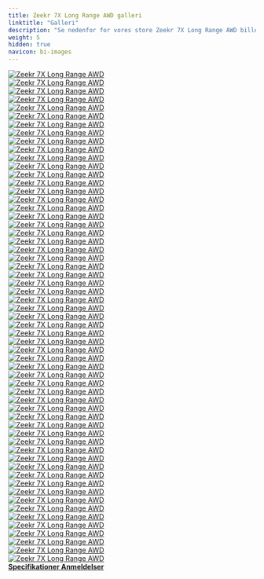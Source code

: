 ```yaml
---
title: Zeekr 7X Long Range AWD galleri
linktitle: "Galleri"
description: "Se nedenfor for vores store Zeekr 7X Long Range AWD billedgalleri. Klik på billederne for versioner i høj opløsning."
weight: 5
hidden: true
navicon: bi-images
---
```

<!-- markdownlint-disable MD033 -->
<div class="row" id ="my-gallery">
	<div class="pswp-grid-item col-6 col-md-4">
		<a href="https://media.evkx.net/multimedia/models/zeekr/7x/7x_long_range_awd/airbags_1.jpg"
data-pswp-src="https://media.evkx.net/multimedia/models/zeekr/7x/7x_long_range_awd/airbags_1.jpg"
data-pswp-width="1797"
data-pswp-height="1620" 
target="_blank">
			<img src="https://media.evkx.net/multimedia/models/zeekr/7x/7x_long_range_awd/airbags_1_xst.jpg" alt="Zeekr 7X Long Range AWD" class="img-fluid " />
		</a>
	</div>
	<div class="pswp-grid-item col-6 col-md-4">
		<a href="https://media.evkx.net/multimedia/models/zeekr/7x/7x_long_range_awd/battery_1.jpg"
data-pswp-src="https://media.evkx.net/multimedia/models/zeekr/7x/7x_long_range_awd/battery_1.jpg"
data-pswp-width="1576"
data-pswp-height="900" 
target="_blank">
			<img src="https://media.evkx.net/multimedia/models/zeekr/7x/7x_long_range_awd/battery_1_xst.jpg" alt="Zeekr 7X Long Range AWD" class="img-fluid " />
		</a>
	</div>
	<div class="pswp-grid-item col-6 col-md-4">
		<a href="https://media.evkx.net/multimedia/models/zeekr/7x/7x_long_range_awd/body_1.jpg"
data-pswp-src="https://media.evkx.net/multimedia/models/zeekr/7x/7x_long_range_awd/body_1.jpg"
data-pswp-width="1920"
data-pswp-height="1080" 
target="_blank">
			<img src="https://media.evkx.net/multimedia/models/zeekr/7x/7x_long_range_awd/body_1_xst.jpg" alt="Zeekr 7X Long Range AWD" class="img-fluid " />
		</a>
	</div>
	<div class="pswp-grid-item col-6 col-md-4">
		<a href="https://media.evkx.net/multimedia/models/zeekr/7x/7x_long_range_awd/camera_1.jpg"
data-pswp-src="https://media.evkx.net/multimedia/models/zeekr/7x/7x_long_range_awd/camera_1.jpg"
data-pswp-width="1800"
data-pswp-height="1013" 
target="_blank">
			<img src="https://media.evkx.net/multimedia/models/zeekr/7x/7x_long_range_awd/camera_1_xst.jpg" alt="Zeekr 7X Long Range AWD" class="img-fluid " />
		</a>
	</div>
	<div class="pswp-grid-item col-6 col-md-4">
		<a href="https://media.evkx.net/multimedia/models/zeekr/7x/7x_long_range_awd/details_1.jpg"
data-pswp-src="https://media.evkx.net/multimedia/models/zeekr/7x/7x_long_range_awd/details_1.jpg"
data-pswp-width="3000"
data-pswp-height="1685" 
target="_blank">
			<img src="https://media.evkx.net/multimedia/models/zeekr/7x/7x_long_range_awd/details_1_xst.jpg" alt="Zeekr 7X Long Range AWD" class="img-fluid " />
		</a>
	</div>
	<div class="pswp-grid-item col-6 col-md-4">
		<a href="https://media.evkx.net/multimedia/models/zeekr/7x/7x_long_range_awd/doors_1.jpg"
data-pswp-src="https://media.evkx.net/multimedia/models/zeekr/7x/7x_long_range_awd/doors_1.jpg"
data-pswp-width="1576"
data-pswp-height="1182" 
target="_blank">
			<img src="https://media.evkx.net/multimedia/models/zeekr/7x/7x_long_range_awd/doors_1_xst.jpg" alt="Zeekr 7X Long Range AWD" class="img-fluid " />
		</a>
	</div>
	<div class="pswp-grid-item col-6 col-md-4">
		<a href="https://media.evkx.net/multimedia/models/zeekr/7x/7x_long_range_awd/exterior_1.jpg"
data-pswp-src="https://media.evkx.net/multimedia/models/zeekr/7x/7x_long_range_awd/exterior_1.jpg"
data-pswp-width="3000"
data-pswp-height="1687" 
target="_blank">
			<img src="https://media.evkx.net/multimedia/models/zeekr/7x/7x_long_range_awd/exterior_1_xst.jpg" alt="Zeekr 7X Long Range AWD" class="img-fluid " />
		</a>
	</div>
	<div class="pswp-grid-item col-6 col-md-4">
		<a href="https://media.evkx.net/multimedia/models/zeekr/7x/7x_long_range_awd/exterior_10.JPG"
data-pswp-src="https://media.evkx.net/multimedia/models/zeekr/7x/7x_long_range_awd/exterior_10.JPG"
data-pswp-width="3000"
data-pswp-height="1687" 
target="_blank">
			<img src="https://media.evkx.net/multimedia/models/zeekr/7x/7x_long_range_awd/exterior_10_xst.JPG" alt="Zeekr 7X Long Range AWD" class="img-fluid " />
		</a>
	</div>
	<div class="pswp-grid-item col-6 col-md-4">
		<a href="https://media.evkx.net/multimedia/models/zeekr/7x/7x_long_range_awd/exterior_11.jpg"
data-pswp-src="https://media.evkx.net/multimedia/models/zeekr/7x/7x_long_range_awd/exterior_11.jpg"
data-pswp-width="3000"
data-pswp-height="1687" 
target="_blank">
			<img src="https://media.evkx.net/multimedia/models/zeekr/7x/7x_long_range_awd/exterior_11_xst.jpg" alt="Zeekr 7X Long Range AWD" class="img-fluid " />
		</a>
	</div>
	<div class="pswp-grid-item col-6 col-md-4">
		<a href="https://media.evkx.net/multimedia/models/zeekr/7x/7x_long_range_awd/exterior_12.jpg"
data-pswp-src="https://media.evkx.net/multimedia/models/zeekr/7x/7x_long_range_awd/exterior_12.jpg"
data-pswp-width="3000"
data-pswp-height="1687" 
target="_blank">
			<img src="https://media.evkx.net/multimedia/models/zeekr/7x/7x_long_range_awd/exterior_12_xst.jpg" alt="Zeekr 7X Long Range AWD" class="img-fluid " />
		</a>
	</div>
	<div class="pswp-grid-item col-6 col-md-4">
		<a href="https://media.evkx.net/multimedia/models/zeekr/7x/7x_long_range_awd/exterior_13.jpg"
data-pswp-src="https://media.evkx.net/multimedia/models/zeekr/7x/7x_long_range_awd/exterior_13.jpg"
data-pswp-width="3000"
data-pswp-height="1687" 
target="_blank">
			<img src="https://media.evkx.net/multimedia/models/zeekr/7x/7x_long_range_awd/exterior_13_xst.jpg" alt="Zeekr 7X Long Range AWD" class="img-fluid " />
		</a>
	</div>
	<div class="pswp-grid-item col-6 col-md-4">
		<a href="https://media.evkx.net/multimedia/models/zeekr/7x/7x_long_range_awd/exterior_14.jpg"
data-pswp-src="https://media.evkx.net/multimedia/models/zeekr/7x/7x_long_range_awd/exterior_14.jpg"
data-pswp-width="3000"
data-pswp-height="1687" 
target="_blank">
			<img src="https://media.evkx.net/multimedia/models/zeekr/7x/7x_long_range_awd/exterior_14_xst.jpg" alt="Zeekr 7X Long Range AWD" class="img-fluid " />
		</a>
	</div>
	<div class="pswp-grid-item col-6 col-md-4">
		<a href="https://media.evkx.net/multimedia/models/zeekr/7x/7x_long_range_awd/exterior_15.jpg"
data-pswp-src="https://media.evkx.net/multimedia/models/zeekr/7x/7x_long_range_awd/exterior_15.jpg"
data-pswp-width="1600"
data-pswp-height="899" 
target="_blank">
			<img src="https://media.evkx.net/multimedia/models/zeekr/7x/7x_long_range_awd/exterior_15_xst.jpg" alt="Zeekr 7X Long Range AWD" class="img-fluid " />
		</a>
	</div>
	<div class="pswp-grid-item col-6 col-md-4">
		<a href="https://media.evkx.net/multimedia/models/zeekr/7x/7x_long_range_awd/exterior_16.jpg"
data-pswp-src="https://media.evkx.net/multimedia/models/zeekr/7x/7x_long_range_awd/exterior_16.jpg"
data-pswp-width="1920"
data-pswp-height="1080" 
target="_blank">
			<img src="https://media.evkx.net/multimedia/models/zeekr/7x/7x_long_range_awd/exterior_16_xst.jpg" alt="Zeekr 7X Long Range AWD" class="img-fluid " />
		</a>
	</div>
	<div class="pswp-grid-item col-6 col-md-4">
		<a href="https://media.evkx.net/multimedia/models/zeekr/7x/7x_long_range_awd/exterior_17.jpg"
data-pswp-src="https://media.evkx.net/multimedia/models/zeekr/7x/7x_long_range_awd/exterior_17.jpg"
data-pswp-width="1920"
data-pswp-height="1080" 
target="_blank">
			<img src="https://media.evkx.net/multimedia/models/zeekr/7x/7x_long_range_awd/exterior_17_xst.jpg" alt="Zeekr 7X Long Range AWD" class="img-fluid " />
		</a>
	</div>
	<div class="pswp-grid-item col-6 col-md-4">
		<a href="https://media.evkx.net/multimedia/models/zeekr/7x/7x_long_range_awd/exterior_2.jpg"
data-pswp-src="https://media.evkx.net/multimedia/models/zeekr/7x/7x_long_range_awd/exterior_2.jpg"
data-pswp-width="2952"
data-pswp-height="1660" 
target="_blank">
			<img src="https://media.evkx.net/multimedia/models/zeekr/7x/7x_long_range_awd/exterior_2_xst.jpg" alt="Zeekr 7X Long Range AWD" class="img-fluid " />
		</a>
	</div>
	<div class="pswp-grid-item col-6 col-md-4">
		<a href="https://media.evkx.net/multimedia/models/zeekr/7x/7x_long_range_awd/exterior_3.jpg"
data-pswp-src="https://media.evkx.net/multimedia/models/zeekr/7x/7x_long_range_awd/exterior_3.jpg"
data-pswp-width="2971"
data-pswp-height="1671" 
target="_blank">
			<img src="https://media.evkx.net/multimedia/models/zeekr/7x/7x_long_range_awd/exterior_3_xst.jpg" alt="Zeekr 7X Long Range AWD" class="img-fluid " />
		</a>
	</div>
	<div class="pswp-grid-item col-6 col-md-4">
		<a href="https://media.evkx.net/multimedia/models/zeekr/7x/7x_long_range_awd/exterior_4.jpg"
data-pswp-src="https://media.evkx.net/multimedia/models/zeekr/7x/7x_long_range_awd/exterior_4.jpg"
data-pswp-width="3000"
data-pswp-height="1687" 
target="_blank">
			<img src="https://media.evkx.net/multimedia/models/zeekr/7x/7x_long_range_awd/exterior_4_xst.jpg" alt="Zeekr 7X Long Range AWD" class="img-fluid " />
		</a>
	</div>
	<div class="pswp-grid-item col-6 col-md-4">
		<a href="https://media.evkx.net/multimedia/models/zeekr/7x/7x_long_range_awd/exterior_5.jpg"
data-pswp-src="https://media.evkx.net/multimedia/models/zeekr/7x/7x_long_range_awd/exterior_5.jpg"
data-pswp-width="3000"
data-pswp-height="1687" 
target="_blank">
			<img src="https://media.evkx.net/multimedia/models/zeekr/7x/7x_long_range_awd/exterior_5_xst.jpg" alt="Zeekr 7X Long Range AWD" class="img-fluid " />
		</a>
	</div>
	<div class="pswp-grid-item col-6 col-md-4">
		<a href="https://media.evkx.net/multimedia/models/zeekr/7x/7x_long_range_awd/exterior_6.jpg"
data-pswp-src="https://media.evkx.net/multimedia/models/zeekr/7x/7x_long_range_awd/exterior_6.jpg"
data-pswp-width="3000"
data-pswp-height="1687" 
target="_blank">
			<img src="https://media.evkx.net/multimedia/models/zeekr/7x/7x_long_range_awd/exterior_6_xst.jpg" alt="Zeekr 7X Long Range AWD" class="img-fluid " />
		</a>
	</div>
	<div class="pswp-grid-item col-6 col-md-4">
		<a href="https://media.evkx.net/multimedia/models/zeekr/7x/7x_long_range_awd/exterior_7.jpg"
data-pswp-src="https://media.evkx.net/multimedia/models/zeekr/7x/7x_long_range_awd/exterior_7.jpg"
data-pswp-width="3000"
data-pswp-height="1687" 
target="_blank">
			<img src="https://media.evkx.net/multimedia/models/zeekr/7x/7x_long_range_awd/exterior_7_xst.jpg" alt="Zeekr 7X Long Range AWD" class="img-fluid " />
		</a>
	</div>
	<div class="pswp-grid-item col-6 col-md-4">
		<a href="https://media.evkx.net/multimedia/models/zeekr/7x/7x_long_range_awd/exterior_8.jpg"
data-pswp-src="https://media.evkx.net/multimedia/models/zeekr/7x/7x_long_range_awd/exterior_8.jpg"
data-pswp-width="2865"
data-pswp-height="1612" 
target="_blank">
			<img src="https://media.evkx.net/multimedia/models/zeekr/7x/7x_long_range_awd/exterior_8_xst.jpg" alt="Zeekr 7X Long Range AWD" class="img-fluid " />
		</a>
	</div>
	<div class="pswp-grid-item col-6 col-md-4">
		<a href="https://media.evkx.net/multimedia/models/zeekr/7x/7x_long_range_awd/exterior_9.jpg"
data-pswp-src="https://media.evkx.net/multimedia/models/zeekr/7x/7x_long_range_awd/exterior_9.jpg"
data-pswp-width="3000"
data-pswp-height="1687" 
target="_blank">
			<img src="https://media.evkx.net/multimedia/models/zeekr/7x/7x_long_range_awd/exterior_9_xst.jpg" alt="Zeekr 7X Long Range AWD" class="img-fluid " />
		</a>
	</div>
	<div class="pswp-grid-item col-6 col-md-4">
		<a href="https://media.evkx.net/multimedia/models/zeekr/7x/7x_long_range_awd/fridge_1.jpg"
data-pswp-src="https://media.evkx.net/multimedia/models/zeekr/7x/7x_long_range_awd/fridge_1.jpg"
data-pswp-width="3000"
data-pswp-height="1685" 
target="_blank">
			<img src="https://media.evkx.net/multimedia/models/zeekr/7x/7x_long_range_awd/fridge_1_xst.jpg" alt="Zeekr 7X Long Range AWD" class="img-fluid " />
		</a>
	</div>
	<div class="pswp-grid-item col-6 col-md-4">
		<a href="https://media.evkx.net/multimedia/models/zeekr/7x/7x_long_range_awd/frontseats_1.jpg"
data-pswp-src="https://media.evkx.net/multimedia/models/zeekr/7x/7x_long_range_awd/frontseats_1.jpg"
data-pswp-width="3000"
data-pswp-height="1687" 
target="_blank">
			<img src="https://media.evkx.net/multimedia/models/zeekr/7x/7x_long_range_awd/frontseats_1_xst.jpg" alt="Zeekr 7X Long Range AWD" class="img-fluid " />
		</a>
	</div>
	<div class="pswp-grid-item col-6 col-md-4">
		<a href="https://media.evkx.net/multimedia/models/zeekr/7x/7x_long_range_awd/frunk_1.jpg"
data-pswp-src="https://media.evkx.net/multimedia/models/zeekr/7x/7x_long_range_awd/frunk_1.jpg"
data-pswp-width="2400"
data-pswp-height="1350" 
target="_blank">
			<img src="https://media.evkx.net/multimedia/models/zeekr/7x/7x_long_range_awd/frunk_1_xst.jpg" alt="Zeekr 7X Long Range AWD" class="img-fluid " />
		</a>
	</div>
	<div class="pswp-grid-item col-6 col-md-4">
		<a href="https://media.evkx.net/multimedia/models/zeekr/7x/7x_long_range_awd/headlights_1.jpg"
data-pswp-src="https://media.evkx.net/multimedia/models/zeekr/7x/7x_long_range_awd/headlights_1.jpg"
data-pswp-width="2400"
data-pswp-height="1350" 
target="_blank">
			<img src="https://media.evkx.net/multimedia/models/zeekr/7x/7x_long_range_awd/headlights_1_xst.jpg" alt="Zeekr 7X Long Range AWD" class="img-fluid " />
		</a>
	</div>
	<div class="pswp-grid-item col-6 col-md-4">
		<a href="https://media.evkx.net/multimedia/models/zeekr/7x/7x_long_range_awd/headup_1.jpg"
data-pswp-src="https://media.evkx.net/multimedia/models/zeekr/7x/7x_long_range_awd/headup_1.jpg"
data-pswp-width="1200"
data-pswp-height="675" 
target="_blank">
			<img src="https://media.evkx.net/multimedia/models/zeekr/7x/7x_long_range_awd/headup_1_xst.jpg" alt="Zeekr 7X Long Range AWD" class="img-fluid " />
		</a>
	</div>
	<div class="pswp-grid-item col-6 col-md-4">
		<a href="https://media.evkx.net/multimedia/models/zeekr/7x/7x_long_range_awd/interior_1.jpg"
data-pswp-src="https://media.evkx.net/multimedia/models/zeekr/7x/7x_long_range_awd/interior_1.jpg"
data-pswp-width="3000"
data-pswp-height="1687" 
target="_blank">
			<img src="https://media.evkx.net/multimedia/models/zeekr/7x/7x_long_range_awd/interior_1_xst.jpg" alt="Zeekr 7X Long Range AWD" class="img-fluid " />
		</a>
	</div>
	<div class="pswp-grid-item col-6 col-md-4">
		<a href="https://media.evkx.net/multimedia/models/zeekr/7x/7x_long_range_awd/interior_2.jpg"
data-pswp-src="https://media.evkx.net/multimedia/models/zeekr/7x/7x_long_range_awd/interior_2.jpg"
data-pswp-width="3000"
data-pswp-height="1687" 
target="_blank">
			<img src="https://media.evkx.net/multimedia/models/zeekr/7x/7x_long_range_awd/interior_2_xst.jpg" alt="Zeekr 7X Long Range AWD" class="img-fluid " />
		</a>
	</div>
	<div class="pswp-grid-item col-6 col-md-4">
		<a href="https://media.evkx.net/multimedia/models/zeekr/7x/7x_long_range_awd/interior_3.png"
data-pswp-src="https://media.evkx.net/multimedia/models/zeekr/7x/7x_long_range_awd/interior_3.png"
data-pswp-width="3000"
data-pswp-height="1687" 
target="_blank">
			<img src="https://media.evkx.net/multimedia/models/zeekr/7x/7x_long_range_awd/interior_3_xst.png" alt="Zeekr 7X Long Range AWD" class="img-fluid " />
		</a>
	</div>
	<div class="pswp-grid-item col-6 col-md-4">
		<a href="https://media.evkx.net/multimedia/models/zeekr/7x/7x_long_range_awd/interior_4.jpg"
data-pswp-src="https://media.evkx.net/multimedia/models/zeekr/7x/7x_long_range_awd/interior_4.jpg"
data-pswp-width="1600"
data-pswp-height="899" 
target="_blank">
			<img src="https://media.evkx.net/multimedia/models/zeekr/7x/7x_long_range_awd/interior_4_xst.jpg" alt="Zeekr 7X Long Range AWD" class="img-fluid " />
		</a>
	</div>
	<div class="pswp-grid-item col-6 col-md-4">
		<a href="https://media.evkx.net/multimedia/models/zeekr/7x/7x_long_range_awd/interior_5.jpg"
data-pswp-src="https://media.evkx.net/multimedia/models/zeekr/7x/7x_long_range_awd/interior_5.jpg"
data-pswp-width="3000"
data-pswp-height="1687" 
target="_blank">
			<img src="https://media.evkx.net/multimedia/models/zeekr/7x/7x_long_range_awd/interior_5_xst.jpg" alt="Zeekr 7X Long Range AWD" class="img-fluid " />
		</a>
	</div>
	<div class="pswp-grid-item col-6 col-md-4">
		<a href="https://media.evkx.net/multimedia/models/zeekr/7x/7x_long_range_awd/interior_6.jpg"
data-pswp-src="https://media.evkx.net/multimedia/models/zeekr/7x/7x_long_range_awd/interior_6.jpg"
data-pswp-width="2880"
data-pswp-height="1620" 
target="_blank">
			<img src="https://media.evkx.net/multimedia/models/zeekr/7x/7x_long_range_awd/interior_6_xst.jpg" alt="Zeekr 7X Long Range AWD" class="img-fluid " />
		</a>
	</div>
	<div class="pswp-grid-item col-6 col-md-4">
		<a href="https://media.evkx.net/multimedia/models/zeekr/7x/7x_long_range_awd/interior_7.jpg"
data-pswp-src="https://media.evkx.net/multimedia/models/zeekr/7x/7x_long_range_awd/interior_7.jpg"
data-pswp-width="2880"
data-pswp-height="1620" 
target="_blank">
			<img src="https://media.evkx.net/multimedia/models/zeekr/7x/7x_long_range_awd/interior_7_xst.jpg" alt="Zeekr 7X Long Range AWD" class="img-fluid " />
		</a>
	</div>
	<div class="pswp-grid-item col-6 col-md-4">
		<a href="https://media.evkx.net/multimedia/models/zeekr/7x/7x_long_range_awd/interior_8.jpg"
data-pswp-src="https://media.evkx.net/multimedia/models/zeekr/7x/7x_long_range_awd/interior_8.jpg"
data-pswp-width="2880"
data-pswp-height="1620" 
target="_blank">
			<img src="https://media.evkx.net/multimedia/models/zeekr/7x/7x_long_range_awd/interior_8_xst.jpg" alt="Zeekr 7X Long Range AWD" class="img-fluid " />
		</a>
	</div>
	<div class="pswp-grid-item col-6 col-md-4">
		<a href="https://media.evkx.net/multimedia/models/zeekr/7x/7x_long_range_awd/interior_9.jpg"
data-pswp-src="https://media.evkx.net/multimedia/models/zeekr/7x/7x_long_range_awd/interior_9.jpg"
data-pswp-width="1600"
data-pswp-height="899" 
target="_blank">
			<img src="https://media.evkx.net/multimedia/models/zeekr/7x/7x_long_range_awd/interior_9_xst.jpg" alt="Zeekr 7X Long Range AWD" class="img-fluid " />
		</a>
	</div>
	<div class="pswp-grid-item col-6 col-md-4">
		<a href="https://media.evkx.net/multimedia/models/zeekr/7x/7x_long_range_awd/main_1.jpg"
data-pswp-src="https://media.evkx.net/multimedia/models/zeekr/7x/7x_long_range_awd/main_1.jpg"
data-pswp-width="3000"
data-pswp-height="1687" 
target="_blank">
			<img src="https://media.evkx.net/multimedia/models/zeekr/7x/7x_long_range_awd/main_1_xst.jpg" alt="Zeekr 7X Long Range AWD" class="img-fluid " />
		</a>
	</div>
	<div class="pswp-grid-item col-6 col-md-4">
		<a href="https://media.evkx.net/multimedia/models/zeekr/7x/7x_long_range_awd/rearlights_1.jpg"
data-pswp-src="https://media.evkx.net/multimedia/models/zeekr/7x/7x_long_range_awd/rearlights_1.jpg"
data-pswp-width="3000"
data-pswp-height="1690" 
target="_blank">
			<img src="https://media.evkx.net/multimedia/models/zeekr/7x/7x_long_range_awd/rearlights_1_xst.jpg" alt="Zeekr 7X Long Range AWD" class="img-fluid " />
		</a>
	</div>
	<div class="pswp-grid-item col-6 col-md-4">
		<a href="https://media.evkx.net/multimedia/models/zeekr/7x/7x_long_range_awd/roof_1.jpg"
data-pswp-src="https://media.evkx.net/multimedia/models/zeekr/7x/7x_long_range_awd/roof_1.jpg"
data-pswp-width="3000"
data-pswp-height="1687" 
target="_blank">
			<img src="https://media.evkx.net/multimedia/models/zeekr/7x/7x_long_range_awd/roof_1_xst.jpg" alt="Zeekr 7X Long Range AWD" class="img-fluid " />
		</a>
	</div>
	<div class="pswp-grid-item col-6 col-md-4">
		<a href="https://media.evkx.net/multimedia/models/zeekr/7x/7x_long_range_awd/roof_2.jpg"
data-pswp-src="https://media.evkx.net/multimedia/models/zeekr/7x/7x_long_range_awd/roof_2.jpg"
data-pswp-width="1600"
data-pswp-height="899" 
target="_blank">
			<img src="https://media.evkx.net/multimedia/models/zeekr/7x/7x_long_range_awd/roof_2_xst.jpg" alt="Zeekr 7X Long Range AWD" class="img-fluid " />
		</a>
	</div>
	<div class="pswp-grid-item col-6 col-md-4">
		<a href="https://media.evkx.net/multimedia/models/zeekr/7x/7x_long_range_awd/screens_1.jpg"
data-pswp-src="https://media.evkx.net/multimedia/models/zeekr/7x/7x_long_range_awd/screens_1.jpg"
data-pswp-width="3000"
data-pswp-height="1687" 
target="_blank">
			<img src="https://media.evkx.net/multimedia/models/zeekr/7x/7x_long_range_awd/screens_1_xst.jpg" alt="Zeekr 7X Long Range AWD" class="img-fluid " />
		</a>
	</div>
	<div class="pswp-grid-item col-6 col-md-4">
		<a href="https://media.evkx.net/multimedia/models/zeekr/7x/7x_long_range_awd/screens_2.jpg"
data-pswp-src="https://media.evkx.net/multimedia/models/zeekr/7x/7x_long_range_awd/screens_2.jpg"
data-pswp-width="1200"
data-pswp-height="675" 
target="_blank">
			<img src="https://media.evkx.net/multimedia/models/zeekr/7x/7x_long_range_awd/screens_2_xst.jpg" alt="Zeekr 7X Long Range AWD" class="img-fluid " />
		</a>
	</div>
	<div class="pswp-grid-item col-6 col-md-4">
		<a href="https://media.evkx.net/multimedia/models/zeekr/7x/7x_long_range_awd/screens_3.jpg"
data-pswp-src="https://media.evkx.net/multimedia/models/zeekr/7x/7x_long_range_awd/screens_3.jpg"
data-pswp-width="1800"
data-pswp-height="1013" 
target="_blank">
			<img src="https://media.evkx.net/multimedia/models/zeekr/7x/7x_long_range_awd/screens_3_xst.jpg" alt="Zeekr 7X Long Range AWD" class="img-fluid " />
		</a>
	</div>
	<div class="pswp-grid-item col-6 col-md-4">
		<a href="https://media.evkx.net/multimedia/models/zeekr/7x/7x_long_range_awd/screens_4.jpg"
data-pswp-src="https://media.evkx.net/multimedia/models/zeekr/7x/7x_long_range_awd/screens_4.jpg"
data-pswp-width="1198"
data-pswp-height="1080" 
target="_blank">
			<img src="https://media.evkx.net/multimedia/models/zeekr/7x/7x_long_range_awd/screens_4_xst.jpg" alt="Zeekr 7X Long Range AWD" class="img-fluid " />
		</a>
	</div>
	<div class="pswp-grid-item col-6 col-md-4">
		<a href="https://media.evkx.net/multimedia/models/zeekr/7x/7x_long_range_awd/screens_5.jpg"
data-pswp-src="https://media.evkx.net/multimedia/models/zeekr/7x/7x_long_range_awd/screens_5.jpg"
data-pswp-width="1800"
data-pswp-height="1013" 
target="_blank">
			<img src="https://media.evkx.net/multimedia/models/zeekr/7x/7x_long_range_awd/screens_5_xst.jpg" alt="Zeekr 7X Long Range AWD" class="img-fluid " />
		</a>
	</div>
	<div class="pswp-grid-item col-6 col-md-4">
		<a href="https://media.evkx.net/multimedia/models/zeekr/7x/7x_long_range_awd/screens_6.jpg"
data-pswp-src="https://media.evkx.net/multimedia/models/zeekr/7x/7x_long_range_awd/screens_6.jpg"
data-pswp-width="2880"
data-pswp-height="1620" 
target="_blank">
			<img src="https://media.evkx.net/multimedia/models/zeekr/7x/7x_long_range_awd/screens_6_xst.jpg" alt="Zeekr 7X Long Range AWD" class="img-fluid " />
		</a>
	</div>
	<div class="pswp-grid-item col-6 col-md-4">
		<a href="https://media.evkx.net/multimedia/models/zeekr/7x/7x_long_range_awd/secondrowseats_1.jpg"
data-pswp-src="https://media.evkx.net/multimedia/models/zeekr/7x/7x_long_range_awd/secondrowseats_1.jpg"
data-pswp-width="1600"
data-pswp-height="899" 
target="_blank">
			<img src="https://media.evkx.net/multimedia/models/zeekr/7x/7x_long_range_awd/secondrowseats_1_xst.jpg" alt="Zeekr 7X Long Range AWD" class="img-fluid " />
		</a>
	</div>
	<div class="pswp-grid-item col-6 col-md-4">
		<a href="https://media.evkx.net/multimedia/models/zeekr/7x/7x_long_range_awd/secondrowseats_2.jpg"
data-pswp-src="https://media.evkx.net/multimedia/models/zeekr/7x/7x_long_range_awd/secondrowseats_2.jpg"
data-pswp-width="1600"
data-pswp-height="899" 
target="_blank">
			<img src="https://media.evkx.net/multimedia/models/zeekr/7x/7x_long_range_awd/secondrowseats_2_xst.jpg" alt="Zeekr 7X Long Range AWD" class="img-fluid " />
		</a>
	</div>
	<div class="pswp-grid-item col-6 col-md-4">
		<a href="https://media.evkx.net/multimedia/models/zeekr/7x/7x_long_range_awd/secondrowseats_3.jpg"
data-pswp-src="https://media.evkx.net/multimedia/models/zeekr/7x/7x_long_range_awd/secondrowseats_3.jpg"
data-pswp-width="1198"
data-pswp-height="1080" 
target="_blank">
			<img src="https://media.evkx.net/multimedia/models/zeekr/7x/7x_long_range_awd/secondrowseats_3_xst.jpg" alt="Zeekr 7X Long Range AWD" class="img-fluid " />
		</a>
	</div>
	<div class="pswp-grid-item col-6 col-md-4">
		<a href="https://media.evkx.net/multimedia/models/zeekr/7x/7x_long_range_awd/secondrowseats_4.jpg"
data-pswp-src="https://media.evkx.net/multimedia/models/zeekr/7x/7x_long_range_awd/secondrowseats_4.jpg"
data-pswp-width="2880"
data-pswp-height="1620" 
target="_blank">
			<img src="https://media.evkx.net/multimedia/models/zeekr/7x/7x_long_range_awd/secondrowseats_4_xst.jpg" alt="Zeekr 7X Long Range AWD" class="img-fluid " />
		</a>
	</div>
	<div class="pswp-grid-item col-6 col-md-4">
		<a href="https://media.evkx.net/multimedia/models/zeekr/7x/7x_long_range_awd/secondrowseats_5.jpg"
data-pswp-src="https://media.evkx.net/multimedia/models/zeekr/7x/7x_long_range_awd/secondrowseats_5.jpg"
data-pswp-width="1198"
data-pswp-height="1080" 
target="_blank">
			<img src="https://media.evkx.net/multimedia/models/zeekr/7x/7x_long_range_awd/secondrowseats_5_xst.jpg" alt="Zeekr 7X Long Range AWD" class="img-fluid " />
		</a>
	</div>
	<div class="pswp-grid-item col-6 col-md-4">
		<a href="https://media.evkx.net/multimedia/models/zeekr/7x/7x_long_range_awd/storage_1.jpg"
data-pswp-src="https://media.evkx.net/multimedia/models/zeekr/7x/7x_long_range_awd/storage_1.jpg"
data-pswp-width="2400"
data-pswp-height="1350" 
target="_blank">
			<img src="https://media.evkx.net/multimedia/models/zeekr/7x/7x_long_range_awd/storage_1_xst.jpg" alt="Zeekr 7X Long Range AWD" class="img-fluid " />
		</a>
	</div>
	<div class="pswp-grid-item col-6 col-md-4">
		<a href="https://media.evkx.net/multimedia/models/zeekr/7x/7x_long_range_awd/storage_2.jpg"
data-pswp-src="https://media.evkx.net/multimedia/models/zeekr/7x/7x_long_range_awd/storage_2.jpg"
data-pswp-width="2400"
data-pswp-height="1350" 
target="_blank">
			<img src="https://media.evkx.net/multimedia/models/zeekr/7x/7x_long_range_awd/storage_2_xst.jpg" alt="Zeekr 7X Long Range AWD" class="img-fluid " />
		</a>
	</div>
	<div class="pswp-grid-item col-6 col-md-4">
		<a href="https://media.evkx.net/multimedia/models/zeekr/7x/7x_long_range_awd/storage_3.jpg"
data-pswp-src="https://media.evkx.net/multimedia/models/zeekr/7x/7x_long_range_awd/storage_3.jpg"
data-pswp-width="2400"
data-pswp-height="1350" 
target="_blank">
			<img src="https://media.evkx.net/multimedia/models/zeekr/7x/7x_long_range_awd/storage_3_xst.jpg" alt="Zeekr 7X Long Range AWD" class="img-fluid " />
		</a>
	</div>
	<div class="pswp-grid-item col-6 col-md-4">
		<a href="https://media.evkx.net/multimedia/models/zeekr/7x/7x_long_range_awd/storage_4.jpg"
data-pswp-src="https://media.evkx.net/multimedia/models/zeekr/7x/7x_long_range_awd/storage_4.jpg"
data-pswp-width="2400"
data-pswp-height="1350" 
target="_blank">
			<img src="https://media.evkx.net/multimedia/models/zeekr/7x/7x_long_range_awd/storage_4_xst.jpg" alt="Zeekr 7X Long Range AWD" class="img-fluid " />
		</a>
	</div>
	<div class="pswp-grid-item col-6 col-md-4">
		<a href="https://media.evkx.net/multimedia/models/zeekr/7x/7x_long_range_awd/trunk_1.jpg"
data-pswp-src="https://media.evkx.net/multimedia/models/zeekr/7x/7x_long_range_awd/trunk_1.jpg"
data-pswp-width="2400"
data-pswp-height="1350" 
target="_blank">
			<img src="https://media.evkx.net/multimedia/models/zeekr/7x/7x_long_range_awd/trunk_1_xst.jpg" alt="Zeekr 7X Long Range AWD" class="img-fluid " />
		</a>
	</div>
	<div class="pswp-grid-item col-6 col-md-4">
		<a href="https://media.evkx.net/multimedia/models/zeekr/7x/7x_long_range_awd/trunk_2.jpg"
data-pswp-src="https://media.evkx.net/multimedia/models/zeekr/7x/7x_long_range_awd/trunk_2.jpg"
data-pswp-width="2400"
data-pswp-height="1350" 
target="_blank">
			<img src="https://media.evkx.net/multimedia/models/zeekr/7x/7x_long_range_awd/trunk_2_xst.jpg" alt="Zeekr 7X Long Range AWD" class="img-fluid " />
		</a>
	</div>
	<div class="pswp-grid-item col-6 col-md-4">
		<a href="https://media.evkx.net/multimedia/models/zeekr/7x/7x_long_range_awd/wheels_1.jpg"
data-pswp-src="https://media.evkx.net/multimedia/models/zeekr/7x/7x_long_range_awd/wheels_1.jpg"
data-pswp-width="3000"
data-pswp-height="1684" 
target="_blank">
			<img src="https://media.evkx.net/multimedia/models/zeekr/7x/7x_long_range_awd/wheels_1_xst.jpg" alt="Zeekr 7X Long Range AWD" class="img-fluid " />
		</a>
	</div>
</div>
<script type="module">
  import PhotoSwipeLightbox from '/js/photoswipe-lightbox.esm.js';
    const lightbox = new PhotoSwipeLightbox({
       gallery: '#my-gallery',
        children: 'a',
        pswpModule: () => import('/js/photoswipe.esm.js')
    });
lightbox.init();
</script>
<div class="mt-3 mb-3">
<a href="../specifications/" class="text-decoration-none text-black">
<strong><i class="bi-arrow-left"></i> Specifikationer </strong>
</a>
<a href="../reviews/" class="text-decoration-none text-black float-end">
<strong>Anmeldelser <i class="bi-arrow-right"></i></strong>
</a>
</div>

